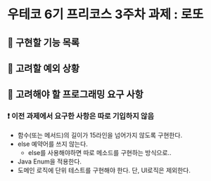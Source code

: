 # 우테코 6기 프리코스 3주차 과제 : 로또


## 📌 구현할 기능 목록



## 📌 고려할 예외 상황


## 📌 고려해야 할 프로그래밍 요구 사항
### ❗️ 이전 과제에서 요구한 사항은 따로 기입하지 않음
* 함수(또는 메서드)의 길이가 15라인을 넘어가지 않도록 구현한다.
* else 예약어를 쓰지 않는다.
  * else를 사용해야하면 따로 메소드를 구현하는 방식으로..
* Java Enum을 적용한다.
* 도메인 로직에 단위 테스트를 구현해야 한다. 단, UI로직은 제외한다.
